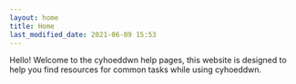 ```yaml
---
layout: home
title: Home
last_modified_date: 2021-06-09 15:53
---
```


Hello! Welcome to the cyhoeddwn help pages, this website is designed to help you find resources for common tasks while using cyhoeddwn.